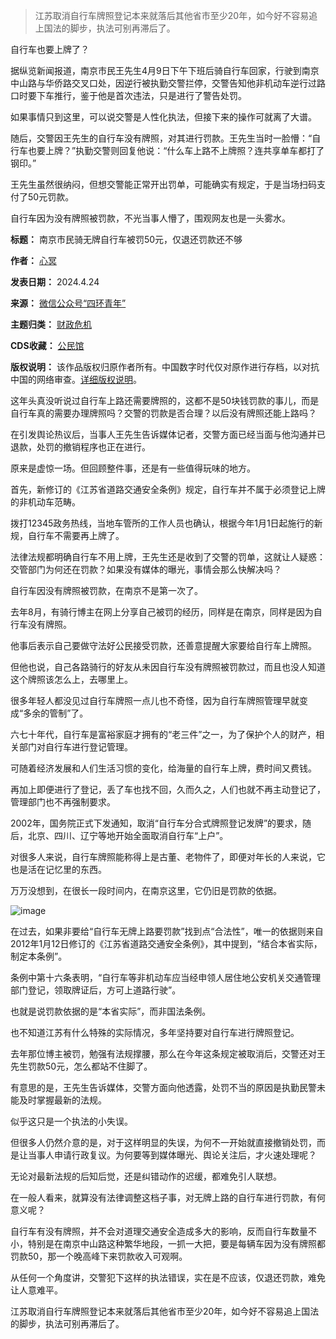 
> 江苏取消自行车牌照登记本来就落后其他省市至少20年，如今好不容易追上国法的脚步，执法可别再滞后了。


自行车也要上牌了？


据纵览新闻报道，南京市民王先生4月9日下午下班后骑自行车回家，行驶到南京中山路与华侨路交叉口处，因逆行被执勤交警拦停，交警告知他非机动车逆行过路口时要下车推行，鉴于他是首次违法，只是进行了警告处罚。


如果事情只到这里，可以说交警是人性化执法，但接下来的操作可就离了大谱。


随后，交警因王先生的自行车没有牌照，对其进行罚款。王先生当时一脸懵：“自行车也要上牌？”执勤交警则回复他说：“什么车上路不上牌照？连共享单车都打了钢印。”


王先生虽然很纳闷，但想交警能正常开出罚单，可能确实有规定，于是当场扫码支付了50元罚款。


自行车因为没有牌照被罚款，不光当事人懵了，围观网友也是一头雾水。




**标题：** 南京市民骑无牌自行车被罚50元，仅退还罚款还不够  

**作者：** [心冥](https://chinadigitaltimes.net/space/四环青年)  

**发表日期：** 2024.4.24  

**来源：** [微信公众号“四环青年”](https://web.archive.org/web/https://mp.weixin.qq.com/s/h0aS102FFOHYAr4WmVekHw)  

**主题归类：** [财政危机](https://chinadigitaltimes.net/space/财政危机)  

**CDS收藏：** [公民馆](https://chinadigitaltimes.net/space/%E5%85%AC%E6%B0%91%E9%A6%86)  

**版权说明：** 该作品版权归原作者所有。中国数字时代仅对原作进行存档，以对抗中国的网络审查。[详细版权说明](https://chinadigitaltimes.net/chinese/copyright)。


这年头真没听说过自行车上路还需要牌照的，这都不是50块钱罚款的事儿，而是自行车真的需要办理牌照吗？交警的罚款是否合理？以后没有牌照还能上路吗？


在引发舆论热议后，当事人王先生告诉媒体记者，交警方面已经当面与他沟通并已退款，处罚的撤销程序也正在进行。


原来是虚惊一场。但回顾整件事，还是有一些值得玩味的地方。


首先，新修订的《江苏省道路交通安全条例》规定，自行车并不属于必须登记上牌的非机动车范畴。


拨打12345政务热线，当地车管所的工作人员也确认，根据今年1月1日起施行的新规，自行车不需要再上牌了。


法律法规都明确自行车不用上牌，王先生还是收到了交警的罚单，这就让人疑惑：交管部门为何还在罚款？如果没有媒体的曝光，事情会那么快解决吗？


自行车因没有牌照被罚款，在南京不是第一次了。


去年8月，有骑行博主在网上分享自己被罚的经历，同样是在南京，同样是因为自行车没有牌照。


他事后表示自己要做守法好公民接受罚款，还善意提醒大家要给自行车上牌照。


但他也说，自己各路骑行的好友从未因自行车没有牌照被罚款过，而且也没人知道这个牌照该怎么上，去哪里上。


很多年轻人都没见过自行车牌照一点儿也不奇怪，因为自行车牌照管理早就变成“多余的管制”了。


六七十年代，自行车是富裕家庭才拥有的“老三件”之一，为了保护个人的财产，相关部门对自行车进行登记管理。


可随着经济发展和人们生活习惯的变化，给海量的自行车上牌，费时间又费钱。


再加上即便进行了登记，丢了车也找不回，久而久之，人们也就不再主动登记了，管理部门也不再强制要求。


2002年，国务院正式下发通知，取消“自行车分合式牌照登记发牌”的要求，随后，北京、四川、辽宁等地开始全面取消自行车“上户”。


对很多人来说，自行车牌照能称得上是古董、老物件了，即便对年长的人来说，它也是活在记忆里的东西。


万万没想到，在很长一段时间内，在南京这里，它仍旧是罚款的依据。


![image](https://chinadigitaltimes.net/chinese/files/2024/04/post-707237-662925cbb74e8.)


在过去，如果非要给“自行车无牌上路要罚款”找到点“合法性”，唯一的依据则来自2012年1月12日修订的《江苏省道路交通安全条例》，其中提到，“结合本省实际，制定本条例”。


条例中第十六条表明，“自行车等非机动车应当经申领人居住地公安机关交通管理部门登记，领取牌证后，方可上道路行驶”。


也就是说罚款依据的是“本省实际”，而非国法条例。


也不知道江苏有什么特殊的实际情况，多年坚持要对自行车进行牌照登记。


去年那位博主被罚，勉强有法规撑腰，那么在今年这条规定被取消后，交警还对王先生罚款50元，怎么都站不住脚了。


有意思的是，王先生告诉媒体，交警方面向他透露，处罚不当的原因是执勤民警未能及时掌握最新的法规。


似乎这只是一个执法的小失误。


但很多人仍然介意的是，对于这样明显的失误，为何不一开始就直接撤销处罚，而是让当事人申请行政复议。为何要等到媒体曝光、舆论关注后，才火速处理呢？


无论对最新法规的后知后觉，还是纠错动作的迟缓，都难免引人联想。


在一般人看来，就算没有法律调整这档子事，对无牌上路的自行车进行罚款，有何意义呢？


自行车有没有牌照，并不会对道理交通安全造成多大的影响，反而自行车数量不小，特别是在南京中山路这种繁华地段，一抓一大把，要是每辆车因为没有牌照都罚款50，那一个晚高峰下来罚款收入可观啊。


从任何一个角度讲，交警犯下这样的执法错误，实在是不应该，仅退还罚款，难免让人意难平。


江苏取消自行车牌照登记本来就落后其他省市至少20年，如今好不容易追上国法的脚步，执法可别再滞后了。

